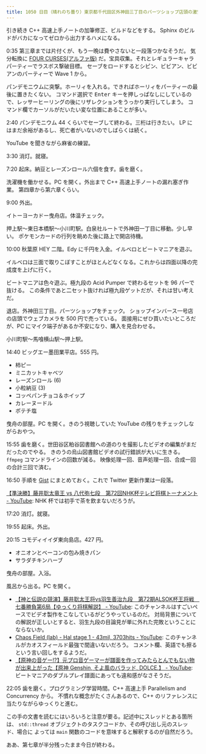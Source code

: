 ```yaml
---
title: 1050 日目（晴れのち曇り）東京都千代田区外神田三丁目のパーツショップ店頭の激安ウェブカメラ
---
```


引き続き C++ 高速上手ノートの加筆修正、ビルドなどをする。
Sphinx のビルドがバカになってゼロから出力するハメになる。

0:35 第三章までは片付くが、もう一晩は費やさないと一段落つかなそうだ。
気分転換に [FOUR CURSES(アルファ版)][dtp23a] だ。宝具収集。それとレギュラーキャラパーティーでラスボス撃破目標。
セーブをロードするとシピン、ビビアン、ビビアンのパーティーで Wave 1 から。

パンデモニウムに突撃。ホーリィを入れる。できればホーリィをパーティーの最後に置きたくない。
コマンド選択で <kbd>Enter</kbd> キーを押しっぱなしにしているので、レッサーヒーリングの後にリザレクションをうっかり実行してしまう。
コマンド欄でカーソルがだいたい変な位置にあることが多い。

2:40 パンデモニウム 44 くらいでセーブして終わる。三桁は行きたい。
LP にはまだ余裕があるし、死亡者がいないのでしばらくは続く。

YouTube を聞きながら麻雀の練習。

3:30 消灯。就寝。

7:20 起床。納豆とレーズンロール六個を食す。歯を磨く。

洗濯機を働かせる。PC を開く。外出まで C++ 高速上手ノートの漏れ塞ぎ作業。
第四章から第六章くらい。

9:00 外出。

イトーヨーカドー曳舟店。体温チェック。

押上駅～東日本橋駅～小川町駅。白泉社ルートで外神田一丁目に移動。少し早い。
ポケモンカードの行列を眺めた後に路上で開店待機。

10:00 秋葉原 HEY 二階。Edy に千円を入金。イルベロとビートマニアを遊ぶ。

イルベロは三面で取りこぼすことがほとんどなくなる。これからは四面以降の完成度を上げに行く。

ビートマニアは色々遊ぶ。極九段の Acid Pumper で終わるセットを 96 パーで抜ける。
この条件であと二セット抜ければ極九段ゲットだが、それは甘い考えだ。

退店。外神田三丁目。パーツショップをチェック。
ショップインバース一号店の店頭でウェブカメラを 500 円で売っている。
面接用にぜひ買いたいところだが、PC にマイク端子があるか不安になり、購入を見合わせる。

小川町駅～馬喰横山駅～押上駅。

14:40 ビッグエー墨田業平店。555 円。

* 柿ピー
* ミニカットキャベツ
* レーズンロール (6)
* 小粒納豆 (3)
* コッペパンチョコ＆ホイップ
* カレーヌードル
* ポテチ塩

曳舟の部屋。PC を開く。きのう視聴していた YouTube の残りをチェックしながらおやつ。

15:55 歯を磨く。世田谷区粕谷図書館への道のりを撮影したビデオの編集がまだだったのでやる。
きのうの烏山図書館ビデオの試行錯誤が大いに生きる。`ffmpeg` コマンドラインの回数が減る。
映像処理一回、音声処理一回、合成一回の合計三回で済む。

16:50 手順を [Gist](https://gist.github.com/showa-yojyo/95d908717b20dc33039a8912a0f208a6)
にまとめておく。これで Twitter 更新作業は一段落。

[【準決勝】藤井聡太竜王 vs 八代弥七段　第72回NHK杯テレビ将棋トーナメント - YouTube](https://www.youtube.com/watch?v=urWGpdtd-iw):
NHK 杯では初手で茶を飲まないだろうが。

17:20 消灯。就寝。

19:55 起床。外出。

20:15 コモディイイダ東向島店。427 円。

* オニオンとベーコンの包み焼きパン
* サラダチキンハーブ

曳舟の部屋。入浴。

風呂から出る。PC を開く。

* [【神と伝説の競演】藤井聡太王将vs羽生善治九段　第72期ALSOK杯王将戦　七番勝負第6局【ゆっくり将棋解説】 - YouTube](https://www.youtube.com/watch?v=rCwK-Bqt94w):
  このチャンネルはすごいペースでビデオ製作をこなしているがどうやっているのだ。
  対局背景についての解説が正しいとすると、羽生九段の目論見が単に外れた完敗ということにならないか。
* [Chaos Field (lab) - Hal stage 1 - 43mil, 3703hits - YouTube](https://www.youtube.com/watch?v=KSUTeiSpgkw):
  このチャンネルがカオスフィールド最強で間違いないだろう。
  コメント欄、英語でも擦るという言い回しをするようだ。
* [【原神の音ゲー⁉】元プロ音ゲーマーが譜面を作ってみたらとんでもない物が出来上がった【原神 Genshin, そよ風のバラッド, DOLCE.】 - YouTube](https://www.youtube.com/watch?v=us4pQhrdNj0):
  ビートマニアのダブルプレイ譜面にあっても違和感がなさそうだ。

22:05 歯を磨く。プログラミング学習時間。C++ 高速上手 Parallelism and Concurrency から。
不慣れな概念がたくさんあるので、C++ のリファレンスに当たりながらゆっくりと進む。

この手の文書を読むにはいろいろと注意が要る。記述中にスレッドとある箇所は、
``std::thread`` オブジェクトのタスクコードか、その呼び出し元のスレッド、場合に
よっては ``main`` 関数のコードを意味すると解釈するのが自然だろう。

ああ、第七章が半分残ったまま今日が終わる。

[dtp23a]: https://wodifes.net/game/show/520
